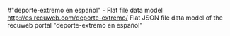 #"deporte-extremo en español" - Flat file data model
http://es.recuweb.com/deporte-extremo/
Flat JSON file data model of the recuweb portal "deporte-extremo en español"
